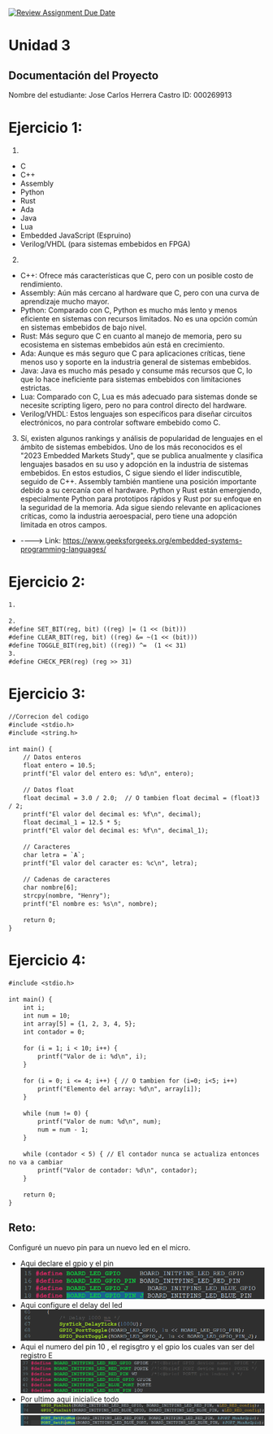 [![Review Assignment Due Date](https://classroom.github.com/assets/deadline-readme-button-22041afd0340ce965d47ae6ef1cefeee28c7c493a6346c4f15d667ab976d596c.svg)](https://classroom.github.com/a/tn5SB-Yw)
# Unidad 3
## Documentación del Proyecto
 
Nombre del estudiante: Jose Carlos Herrera Castro
ID: 000269913

# Ejercicio 1:
1. 
- C
- C++
- Assembly
- Python
- Rust
- Ada
- Java
- Lua
- Embedded JavaScript (Espruino)
- Verilog/VHDL (para sistemas embebidos en FPGA)

2. 
- C++: Ofrece más características que C, pero con un posible costo de rendimiento.
- Assembly: Aún más cercano al hardware que C, pero con una curva de aprendizaje mucho mayor.
- Python: Comparado con C, Python es mucho más lento y menos eficiente en sistemas con recursos limitados. No es una opción común en sistemas embebidos de bajo nivel.
- Rust: Más seguro que C en cuanto al manejo de memoria, pero su ecosistema en sistemas embebidos aún está en crecimiento.
- Ada: Aunque es más seguro que C para aplicaciones críticas, tiene menos uso y soporte en la industria general de sistemas embebidos.
- Java: Java es mucho más pesado y consume más recursos que C, lo que lo hace ineficiente para sistemas embebidos con limitaciones estrictas.
- Lua: Comparado con C, Lua es más adecuado para sistemas donde se necesite scripting ligero, pero no para control directo del hardware.
- Verilog/VHDL: Estos lenguajes son específicos para diseñar circuitos electrónicos, no para controlar software embebido como C.

3. Sí, existen algunos rankings y análisis de popularidad de lenguajes en el ámbito de sistemas embebidos. Uno de los más reconocidos es el "2023 Embedded Markets Study", que se publica anualmente y clasifica lenguajes basados en su uso y adopción en la industria de sistemas embebidos.
En estos estudios, C sigue siendo el líder indiscutible, seguido de C++. Assembly también mantiene una posición importante debido a su cercanía con el hardware. Python y Rust están emergiendo, especialmente Python para prototipos rápidos y Rust por su enfoque en la seguridad de la memoria. Ada sigue siendo relevante en aplicaciones críticas, como la industria aeroespacial, pero tiene una adopción limitada en otros campos.
- ----> Link: https://www.geeksforgeeks.org/embedded-systems-programming-languages/

# Ejercicio 2:
~~~
1. 

2. 
#define SET_BIT(reg, bit) ((reg) |= (1 << (bit)))
#define CLEAR_BIT(reg, bit) ((reg) &= ~(1 << (bit)))
#define TOGGLE_BIT(reg,bit) ((reg)) ^=  (1 << 31)
3.  
#define CHECK_PER(reg) (reg >> 31)
~~~

# Ejercicio 3:
~~~
//Correcion del codigo
#include <stdio.h>
#include <string.h>

int main() {
    // Datos enteros
    float entero = 10.5;  
    printf("El valor del entero es: %d\n", entero);  

    // Datos float
    float decimal = 3.0 / 2.0;  // O tambien float decimal = (float)3 / 2;
    printf("El valor del decimal es: %f\n", decimal);  
    float decimal_1 = 12.5 * 5;  
    printf("El valor del decimal es: %f\n", decimal_1);  

    // Caracteres
    char letra = `A`;  
    printf("El valor del caracter es: %c\n", letra);

    // Cadenas de caracteres
    char nombre[6];  
    strcpy(nombre, "Henry");  
    printf("El nombre es: %s\n", nombre);

    return 0;
}
~~~

# Ejercicio 4:
~~~
#include <stdio.h>

int main() {
    int i;
    int num = 10;
    int array[5] = {1, 2, 3, 4, 5};
    int contador = 0;

    for (i = 1; i < 10; i++) {
        printf("Valor de i: %d\n", i);
    }

    for (i = 0; i <= 4; i++) { // O tambien for (i=0; i<5; i++)
        printf("Elemento del array: %d\n", array[i]);
    }

    while (num != 0) {
        printf("Valor de num: %d\n", num);
        num = num - 1;  
    }

    while (contador < 5) { // El contador nunca se actualiza entonces no va a cambiar
        printf("Valor de contador: %d\n", contador);
    }

    return 0;
}
~~~
## Reto:
Configuré un nuevo pin para un nuevo led en el micro.
- Aqui declare el gpio y el pin 
![alt text](image.png)
- Aqui configure el delay del led
![alt text](image-1.png)
- Aqui el numero del pin 10 , el regisgtro y el gpio los cuales van ser del registro E 
![alt text](image-2.png)
- Por ultimo aqui inicialice todo 
![alt text](image-3.png)
![alt text](image-4.png)